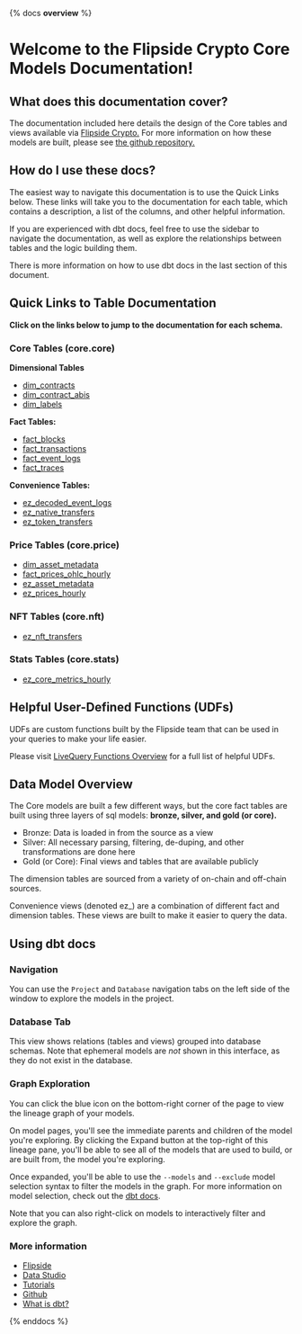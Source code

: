 {% docs __overview__ %}

# Welcome to the Flipside Crypto Core Models Documentation!

## **What does this documentation cover?**
The documentation included here details the design of the Core tables and views available via [Flipside Crypto.](https://flipsidecrypto.xyz/) For more information on how these models are built, please see [the github repository.](https://github.com/FlipsideCrypto/core-models)

## **How do I use these docs?**
The easiest way to navigate this documentation is to use the Quick Links below. These links will take you to the documentation for each table, which contains a description, a list of the columns, and other helpful information.

If you are experienced with dbt docs, feel free to use the sidebar to navigate the documentation, as well as explore the relationships between tables and the logic building them.

There is more information on how to use dbt docs in the last section of this document.

## **Quick Links to Table Documentation**

**Click on the links below to jump to the documentation for each schema.**

### Core Tables (core.core)

**Dimensional Tables**
- [dim_contracts](https://flipsidecrypto.github.io/core-models/#!/model/model.fsc_evm.core__dim_contracts)
- [dim_contract_abis](https://flipsidecrypto.github.io/core-models/#!/model/model.fsc_evm.core__dim_contract_abis)
- [dim_labels](https://flipsidecrypto.github.io/core-models/#!/model/model.fsc_evm.core__dim_labels)

**Fact Tables:**
- [fact_blocks](https://flipsidecrypto.github.io/core-models/#!/model/model.fsc_evm.core__fact_blocks)
- [fact_transactions](https://flipsidecrypto.github.io/core-models/#!/model/model.fsc_evm.core__fact_transactions)
- [fact_event_logs](https://flipsidecrypto.github.io/core-models/#!/model/model.fsc_evm.core__fact_event_logs)
- [fact_traces](https://flipsidecrypto.github.io/core-models/#!/model/model.fsc_evm.core__fact_traces)

**Convenience Tables:**
- [ez_decoded_event_logs](https://flipsidecrypto.github.io/core-models/#!/model/model.fsc_evm.core__ez_decoded_event_logs)
- [ez_native_transfers](https://flipsidecrypto.github.io/core-models/#!/model/model.fsc_evm.core__ez_native_transfers)
- [ez_token_transfers](https://flipsidecrypto.github.io/core-models/#!/model/model.fsc_evm.core__ez_token_transfers)

### Price Tables (core.price)
- [dim_asset_metadata](https://flipsidecrypto.github.io/core-models/#!/model/model.fsc_evm.price__dim_asset_metadata)
- [fact_prices_ohlc_hourly](https://flipsidecrypto.github.io/core-models/#!/model/model.fsc_evm.price__fact_prices_ohlc_hourly)
- [ez_asset_metadata](https://flipsidecrypto.github.io/core-models/#!/model/model.fsc_evm.price__ez_asset_metadata)
- [ez_prices_hourly](https://flipsidecrypto.github.io/core-models/#!/model/model.fsc_evm.price__ez_prices_hourly)

### NFT Tables (core.nft)
- [ez_nft_transfers](https://flipsidecrypto.github.io/core-models/#!/model/model.fsc_evm.nft__ez_nft_transfers)

### Stats Tables (core.stats)
- [ez_core_metrics_hourly](https://flipsidecrypto.github.io/core-models/#!/model/model.fsc_evm.stats__ez_core_metrics_hourly)

## **Helpful User-Defined Functions (UDFs)**

UDFs are custom functions built by the Flipside team that can be used in your queries to make your life easier. 

Please visit [LiveQuery Functions Overview](https://flipsidecrypto.github.io/livequery-models/#!/overview) for a full list of helpful UDFs.

## **Data Model Overview**

The Core models are built a few different ways, but the core fact tables are built using three layers of sql models: **bronze, silver, and gold (or core).**

- Bronze: Data is loaded in from the source as a view
- Silver: All necessary parsing, filtering, de-duping, and other transformations are done here
- Gold (or Core): Final views and tables that are available publicly

The dimension tables are sourced from a variety of on-chain and off-chain sources.

Convenience views (denoted ez_) are a combination of different fact and dimension tables. These views are built to make it easier to query the data.

## **Using dbt docs**
### Navigation

You can use the ```Project``` and ```Database``` navigation tabs on the left side of the window to explore the models in the project.

### Database Tab

This view shows relations (tables and views) grouped into database schemas. Note that ephemeral models are *not* shown in this interface, as they do not exist in the database.

### Graph Exploration

You can click the blue icon on the bottom-right corner of the page to view the lineage graph of your models.

On model pages, you'll see the immediate parents and children of the model you're exploring. By clicking the Expand button at the top-right of this lineage pane, you'll be able to see all of the models that are used to build, or are built from, the model you're exploring.

Once expanded, you'll be able to use the ```--models``` and ```--exclude``` model selection syntax to filter the models in the graph. For more information on model selection, check out the [dbt docs](https://docs.getdbt.com/docs/model-selection-syntax).

Note that you can also right-click on models to interactively filter and explore the graph.


### **More information**
- [Flipside](https://flipsidecrypto.xyz/)
- [Data Studio](https://flipsidecrypto.xyz/studio)
- [Tutorials](https://docs.flipsidecrypto.com/our-data/tutorials)
- [Github](https://github.com/FlipsideCrypto/core-models)
- [What is dbt?](https://docs.getdbt.com/docs/introduction)

{% enddocs %}